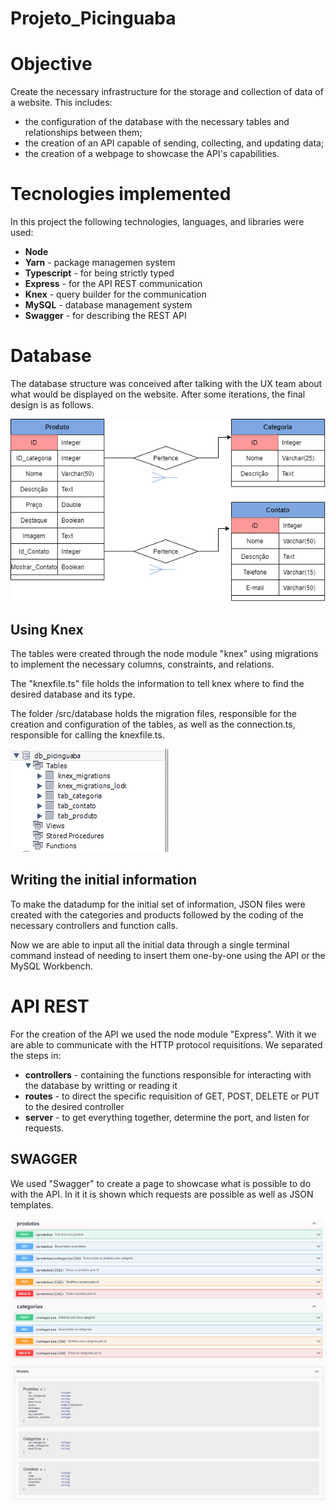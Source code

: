 # Projeto_Picinguaba

# Objective  

Create the necessary infrastructure for the storage and collection of data of a website. This includes:  
  
- the configuration of the database with the necessary tables and relationships between them;
- the creation of an API capable of sending, collecting, and updating data;
- the creation of a webpage to showcase the API's capabilities.

# Tecnologies implemented  

In this project the following technologies, languages, and libraries were used:

- **Node**
- **Yarn** - package managemen system
- **Typescript** - for being strictly typed 
- **Express** - for the API REST communication
- **Knex** - query builder for the communication
- **MySQL** - database management system
- **Swagger** - for describing the REST API

# Database  

The database structure was conceived after talking with the UX team about what would be displayed on the website. After some iterations, the final design is as follows.

![Database structure containing three tables with connections through foreign keys](/images/DB_Tables.png?raw=true "Database Structure")


## Using Knex  

The tables were created through the node module "knex" using migrations to implement the necessary columns, constraints, and relations.  
  
The "knexfile.ts" file holds the information to tell knex where to find the desired database and its type.  
  
The folder /src/database holds the migration files, responsible for the creation and configuration of the tables, as well as the connection.ts, responsible for calling the knexfile.ts.  
  
  
![MySQL print to show created tables in the required database](/images/DB_MySql_print.PNG "Created tables")  


## Writing the initial information  

To make the datadump for the initial set of information, JSON files were created with the categories and products followed by the coding of the necessary controllers and function calls.  
  
Now we are able to input all the initial data through a single terminal command instead of needing to insert them one-by-one using the API or the MySQL Workbench.  
  
  
# API REST

For the creation of the API we used the node module "Express". With it we are able to communicate with the HTTP protocol requisitions. We separated the steps in:
- **controllers** - containing the functions responsible for interacting with the database by writting or reading it
- **routes** - to direct the specific requisition of GET, POST, DELETE or PUT to the desired controller
- **server** - to get everything together, determine the port, and listen for requests.

## SWAGGER
  
We used "Swagger" to create a page to showcase what is possible to do with the API. In it it is shown which requests are possible as well as JSON templates.

![Possible requests to interact with each table](images/Swagger_requests.PNG?raw=true "Possible requests")
![JSON Templates](images/Swagger_models.PNG?raw=true "JSON Tempaltes")

